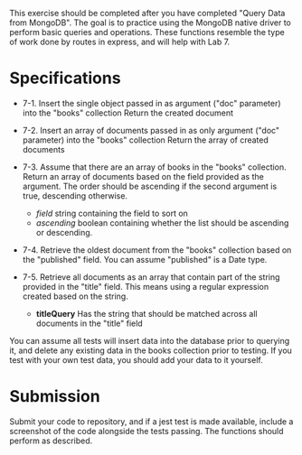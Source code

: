 This exercise should be completed after you have completed "Query Data from MongoDB". The goal is to practice using the MongoDB native driver to perform basic queries and operations. These functions resemble the type of work done by routes in express, and will help with Lab 7.

# Specifications
- 7-1. Insert the single object passed in as argument ("doc" parameter) into the "books" collection
Return the created document
- 7-2. Insert an array of documents passed in as only argument ("doc" parameter) into the "books" collection
Return the array of created documents
- 7-3. Assume that there are an array of books in the "books" collection.
  Return an array of documents based on the field provided as the argument.
  The order should be ascending if the second argument is true, descending otherwise.
  - *field* string containing the field to sort on
  - *ascending* boolean containing whether the list should be ascending or descending.

- 7-4. Retrieve the oldest document from the "books" collection based on the "published" field.
  You can assume "published" is a Date type.
- 7-5. Retrieve all documents as an array that contain part of the string provided in
  the "title" field. This means using a regular expression created based on the
  string. 
  - **titleQuery** Has the string that should be matched across all documents in the
    "title" field

You can assume all tests will insert data into the database prior to querying it, and delete any existing data in the books collection prior to testing. If you test with your own test data, you should add your data to it yourself.

# Submission

Submit your code to repository, and if a jest test is made available, include a screenshot of the code alongside the tests passing. The functions should perform as described.